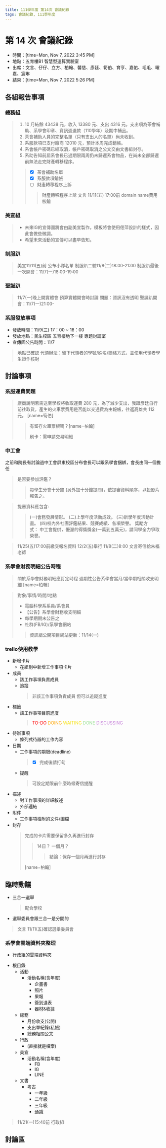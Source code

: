 ```yaml
---
title: 111學年度 第14次 會議紀錄
tags: 會議紀錄, 111學年度
---
```


# 第 14 次 會議紀錄
- 時間：[time=Mon, Nov 7, 2022 3:45 PM]
- 地點：五育樓B1 智慧型運算實驗室
- 出席：文言、仔仔、立方、柏翰、馨慈、彥廷、筍伯、育亨、嘉佑、毛毛、曜嘉、宸琳
- 結束：[time=Mon, Nov 7, 2022 5:26 PM]

## 各組報告事項
### 總務組
> 1. 10 月結餘 43438 元，收入 13380 元、支出 4316 元。支出項為茶會補助、系學會印章、資訊週退款（110學年）及期中補品。
> 2. 茶會補助人員的完整名單（只有支出人的名單）尚未收到。
> 3. 系服款項已支付廠商 12010 元，預計本周完成銷帳。
> 4. 系會帳戶密碼已經取消，帳戶密碼取消之公文交由文書組封存。
> 5. 系助告知前屆系會長已過期限兩周仍未歸還系會物品，在尚未全部歸還前無法走完財產轉移程序。
> > - [x] 茶會補助名單
> > - [x] 系服款項銷帳
> > - [ ] 財產轉移程序上訴
> > > 財產轉移程序上訴 文言 11/11(五) 17:00前
> domain name費用核銷

### 美宣組
> - 未來IG的宣傳圖將會由副美宣製作，模板將會使用偲萍設計的樣式，因此會做些微調。
> - 希望未來活動的宣傳可以盡早告知。

### 制服趴
> 美宣11/11(五)前
> 公布小隊名單
> 制服趴二驗11/8(二)18\:00-21:00 
> 制服趴最後一次開會：11/7(一)18\:00-19:00

### 聖誕趴
> 11/7(一)晚上開實體會
> 預算實體開會時討論
> 問題：資訊沒有透明
> 聖誕趴開會：11/7(一)21:00-

### 系服發放事項
- 發放時間：11/9(三) 17：00 ~ 18：00
- 發放地點：民生校區 五育樓地下一樓 專題討論室
- 宣傳圖公告時間：11/7
> 地點已確認
> 代領辦法：留下代領者的學號/姓名/聯絡方式，並使用代領者學生證作核對

## 討論事項
### 系服運費問題
> 廠商說明若需送至學校將收取運費 280 元，為了減少支出，我跟彥廷自行前往取貨，產生的火車票費用是否能以交通費為由報帳，往返高雄共 112 元。
> [name=筍伯]
> > 有留存火車票根嗎？[name=柏翰]
> > 
> > 刷卡：需申請交易明細

### 中工會
之前和院長有討論過中工會屏東校區分布會長可以跟系學會捆綁，會長由同一個擔任
> 是否要參加評鑑？
> > 每學生分會十分鐘 (另外加十分鐘提問)，依提審資料順序，以投影片報告之。

> 提審資料應包含:
> > (一)會務發展情形。
> > (二)上學年度活動成效。
> > (三)新學年度活動計畫。
> > (四)校內外社團評鑑結果、競賽成績、各項榮譽。
> > 獎勵方式： 中工會提供，優渥的得獎獎金(一萬到五萬元)，請同學全力爭取榮譽。

> 11/25(五)17:00前繳交報名資料
> 12/2(五)舉行
> 11/8(二)8:00 文言寄信給朱福老師

### 系學會財務明細公告時程
> 關於系學會財務明細應訂定時程
> 週期性公告系學會當月/當學期相關收支明細
> [name=柏翰]

> 對象/事情/時間/地點
> - 電腦科學系系員/系會員
> - 【公告】系學會財務收支明細
> - 每學期期末公告之
> - 社群(FB/IG)/系學會網站
> > 資訊組公開項目網站更新：11/14(一)

### trello使用教學
- 新增卡片
  - 在組別中新增工作事項卡片
- 成員
  - 該工作事項負責成員
  - 追蹤
    > 非該工作事項負責成員
    > 但可以追蹤進度
- 標籤
  - 該工作事項目前進度
    > <font color=red>TO-DO</font>
    > <font color=orange>DOING</font>
    > <font color=#f7e10a>WAITING</font>
    > <font color=#9ae094>DONE</font>
    > <font color=#c682d9>DISCUSSING</font>
- 待辦事項
  - 條列式待辦的工作內容
- 日期
  - 工作事項的期限(deadline)
    > - [x] 完成後請打勾
  - 提醒
    > 可設定期限前什麼時候寄信提醒
- 描述
  - 對工作事項的詳細敘述
  - 外部連結
- 附件
  - 工作事項檢附的文件/圖檔
- 封存
  > 完成的卡片需要保留多久再進行封存
  > > 14日？
  > > 一個月？
  > > > 結論：保存一個月再進行封存
  >
  > [name=柏翰]

## 臨時動議
- 三合一選舉
  > 配合學校
- 選舉委員會跟三合一是分開的
> 文言 11/11(五)確認選舉委員會

### 系學會雲端資料夾整理
- 行政組的雲端資料夾
<!-- 根目錄 / 活動 / (活動) / 企畫書
                     / 照片
                     / 果報
                     / 簽到退表
                     / 器材&收據
根目錄 / 總務 / 月份收支(公開)
            / 支出單紀錄(私帳)
            / 總務相關公文
根目錄 / 行政 / (直接就是檔案)
根目錄 / 美宣 / (活動)宣傳圖 / (活動用的子資料夾)  / FB
                                            / IG
                                            / LINE
根目錄 / 文書 / 考古 / 目前還沒有
 -->
 
- 根目錄
  - 活動
    - 活動名稱(含年度)
      - 企畫書
      - 照片
      - 果報
      - 簽到退表
      - 器材&收據
  - 總務
    - 月份收支(公開)
    - 支出單紀錄(私帳)
    - 總務相關公文
  - 行政
    - (直接就是檔案)
  - 美宣
    - 活動名稱(含年度)
      - FB
      - IG
      - LINE
  - 文書 
    - 考古
      - 一年級
      - 二年級
      - 三年級
      - 通識
> 11/21(一)15:40前 行政組
> 
## 討論區